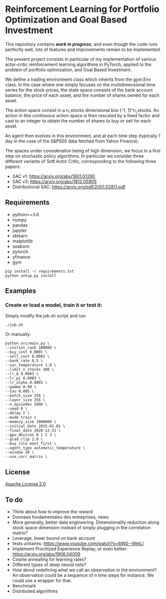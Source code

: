 # Reinforcement Learning for Portfolio Optimization and Goal Based Investment

This repository contains *__work in progress__*, and even though the code runs perfectly well, lots of features and improvements remain to be implemented.

The present project consists in particular of my implementation of various actor-critic reinforcement learning algorithms in PyTorch, applied to the problem of portfolio optimization, and Goal Based Investment.

We define a trading environment class which inherits from the gym.Env class. In the case where one simply focuses on the multidimensional time series for the stock prices, the state space consists of the bank account balance, the price of each asset, and the number of shares owned for each asset.

The action space consist in a n_stocks dimensional box [-1, 1]^n_stocks. An action in this continuous action space is then rescaled by a fixed factor and cast to an integer to obtain the number of shares to buy or sell for each asset.

An agent then evolves in this environment, and at  each time step (typically 1 day in the case of the S&P500 data fetched from Yahoo Finance).

The spaces under consideration being of high dimension, we focus in a first step on stochastic policy algorithms. In particular we consider three different variants of Soft Actor Critic, corresponding to the following three papers:
* SAC v1: https://arxiv.org/abs/1801.01290
* SAC v3: https://arxiv.org/abs/1812.05905
* Distributional SAC: https://arxiv.org/pdf/2001.02811.pdf

## Requirements

* python>=3.6
* numpy
* pandas
* jupyter
* sklearn
* matplotlib
* seaborn
* pytorch
* yfinance
* gym

```shell
pip install -r requirements.txt
python setup.py install
```
 ## Examples 
 ### __Create or load a model__, train it or test it:

Simply modify the job.sh script and run:
```shell
./job.sh
```

Or manually:
```shell
python src/main.py \
--initial_cash 100000 \
--buy_cost 0.0001 \
--sell_cost 0.0001 \
--bank_rate 0.5 \
--sac_temperature 1.0 \
--limit_n_stocks 100 \
--lr_Q 0.0003 \
--lr_pi 0.0003 \
--lr_alpha 0.0003 \
--gamma 0.99 \
--tau 0.005 \
--batch_size 256 \
--layer_size 256 \
--n_episodes 1000 \
--seed 0 \
--delay 2 \
--mode train \
--memory_size 1000000 \
--initial_date 2015-01-01 \
--final_date 2020-12-31 \
--gpu_devices 0 1 2 3 \
--grad_clip 2.0 \
--buy_rule most_first \
--agent_type automatic_temperature \
--window 20 \
--use_corr_matrix \
```

## License
[Apache License 2.0](https://github.com/MatthieuSarkis/Portfolio-Optimization-and-Goal-Based-Investment-with-Reinforcement-Learning/blob/master/LICENSE)


## To do

* Think about how to improve the reward
* Donnees fondamentales des entreprises, news
* More generally, better data engineering. Dimensionality reduction along stock space dimension instead of simply plugging in the correlation matrix?
* Leverage, lower bound on bank account
* tests unitaires: https://www.youtube.com/watch?v=6tNS--WetLI
* Implement Prioritized Experience Replay, or even better: https://arxiv.org/abs/1906.04009
* Cosine annealing for learning rates?
* Different types of deep neural nets? 
* How about redefining what we call an observation in the environment? An observation could be a sequence of n time steps for instance. We could use a wrapper for that.
* Benchmark
* Distributed algorithms
